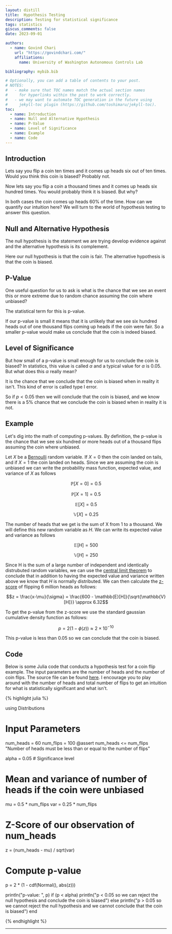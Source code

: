 ```yaml
---
layout: distill
title:  Hypothesis Testing
description: Testing for statistical significance
tags: statistics
giscus_comments: false
date: 2023-09-01

authors:
  - name: Govind Chari
    url: "https://govindchari.com/"
    affiliations:
      name: University of Washington Autonomous Controls Lab

bibliography: mybib.bib

# Optionally, you can add a table of contents to your post.
# NOTES:
#   - make sure that TOC names match the actual section names
#     for hyperlinks within the post to work correctly.
#   - we may want to automate TOC generation in the future using
#     jekyll-toc plugin (https://github.com/toshimaru/jekyll-toc).
toc:
  - name: Introduction
  - name: Null and Alternative Hypothesis
  - name: P-Value
  - name: Level of Significance
  - name: Example
  - name: Code
---
```


## Introduction
Lets say you flip a coin ten times and it comes up heads six out of ten times. Would you think this coin is biased? Probably not.

Now lets say you flip a coin a thousand times and it comes up heads six hundred times. You would probably think it is biased. But why? 

In both cases the coin comes up heads 60% of the time. How can we quantify our intuition here? We will turn to the world of hypothesis testing to answer this question.

## Null and Alternative Hypothesis

The null hypothesis is the statement we are trying develop evidence against and the alternative hypothesis is its complement.

Here our null hypothesis is that the coin is fair. The alternative hypothesis is that the coin is biased.


## P-Value
One useful question for us to ask is what is the chance that we see an event this or more extreme due to random chance assuming the coin where unbiased?

The statistical term for this is p-value.

If our p-value is small it means that it is unlikely that we see six hundred heads out of one thousand flips coming up heads if the coin were fair. So a smaller p-value would make us conclude that the coin is indeed biased.

## Level of Significance
But how small of a p-value is small enough for us to conclude the coin is biased? In statistics, this value is called $\alpha$ and a typical value for $\alpha$ is 0.05. But what does this $\alpha$ really mean? 

It is the chance that we conclude that the coin is biased when in reality it isn't. This kind of error is called type I error.

So if $p < 0.05$ then we will conclude that the coin is biased, and we know there is a 5% chance that we conclude the coin is biased when in reality it is not.

## Example
Let's dig into the math of computing p-values. By definition, the p-value is the chance that we see six hundred or more heads out of a thousand flips assuming the coin where unbiased.

Let $X$ be a [Bernoulli](https://en.wikipedia.org/wiki/Bernoulli_distribution) random variable. If $X=0$ then the coin landed on tails, and if $X=1$ the coin landed on heads. Since we are assuming the coin is unbiased we can write the probability mass function, expected value, and variance of $X$ as follows


$$\mathbb{P}[X=0] = 0.5$$

$$\mathbb{P}[X=1] = 0.5$$

$$\mathbb{E}[X] = 0.5$$

$$\mathbb{V}[X] = 0.25$$

The number of heads that we get is the sum of X from 1 to a thousand. We will define this new random variable as $H$. We can write its expected value and variance as follows

$$\mathbb{E}[H] = 500$$

$$\mathbb{V}[H] = 250$$

Since H is the sum of a large number of independent and identically distrubuted random variables, we can use the [central limit theorem](https://www.youtube.com/watch?v=zeJD6dqJ5lo&ab_channel=3Blue1Brown) to conclude that in addition to having the expected value and variance written above we know that $H$ is normally distributed. We can then calculate the [z-score](https://en.wikipedia.org/wiki/Standard_score) of flipping 6 million heads as follows:

$$z = \frac{x-\mu}{\sigma} = \frac{600 - \mathbb{E}[H]}{\sqrt{\mathbb{V}[H]}} \approx 6.32$$

To get the p-value from the z-score we use the standard gaussian cumulative density function as follows:

$$p = 2(1 - \phi(z)) \approx 2 \times 10^{-10}$$

This p-value is less than 0.05 so we can conclude that the coin is biased.

## Code
Below is some Julia code that conducts a hypothesis test for a coin flip example. The input parameters are the number of heads and the number of coin flips. The source file can be found [here](https://github.com/govindchari/blog-code/blob/main/statistics/hypothesis_testing.jl). I encourage you to play around with the number of heads and total number of flips to get an intuition for what is statistically significant and what isn't.

{% highlight julia %}

using Distributions

# Input Parameters
num_heads = 60
num_flips = 100
@assert num_heads <= num_flips "Number of heads must be less than or equal to the number of flips"

alpha = 0.05 # Significance level

# Mean and variance of number of heads if the coin were unbiased
mu = 0.5 * num_flips
var = 0.25 * num_flips

# Z-Score of our observation of num_heads
z = (num_heads - mu) / sqrt(var)

# Compute p-value
p = 2 * (1 - cdf(Normal(), abs(z)))

println("p-value: ", p)
if (p < alpha)
    println("p < 0.05 so we can reject the null hypothesis and conclude the coin is biased")
else
    println("p > 0.05 so we cannot reject the null hypothesis and we cannot conclude that the coin is biased")
end

{% endhighlight %}


***